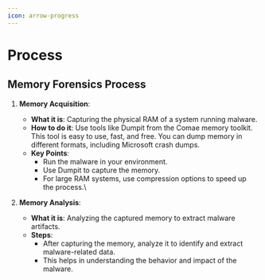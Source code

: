 ```yaml
---
icon: arrow-progress
---
```


# Process

## Memory Forensics Process

1. **Memory Acquisition**:
   * **What it is**: Capturing the physical RAM of a system running malware.
   * **How to do it**: Use tools like Dumpit from the Comae memory toolkit. This tool is easy to use, fast, and free. You can dump memory in different formats, including Microsoft crash dumps.
   * **Key Points**:
     * Run the malware in your environment.
     * Use Dumpit to capture the memory.
     * For large RAM systems, use compression options to speed up the process.\

2. **Memory Analysis**:
   * **What it is**: Analyzing the captured memory to extract malware artifacts.
   * **Steps**:
     * After capturing the memory, analyze it to identify and extract malware-related data.
     * This helps in understanding the behavior and impact of the malware.

